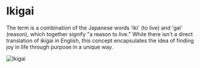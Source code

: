 # Ikigai

The term is a combination of the Japanese words 'iki' (to live) and 'gai' (reason), which together signify "a reason to live." While there isn't a direct translation of ikigai in English, this concept encapsulates the idea of finding joy in life through purpose in a unique way.

![Ikigai](https://imageio.forbes.com/blogs-images/chrismyers/files/2018/02/ikigai-1.png?format=png&height=900&width=1600&fit=bounds)
